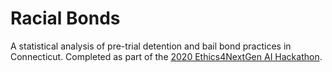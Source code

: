 # Racial Bonds

A statistical analysis of pre-trial detention and bail bond practices in Connecticut. Completed as part of the [2020 Ethics4NextGen AI Hackathon](https://dataethics4all.org/ethics4nextgenai-hackathon/).